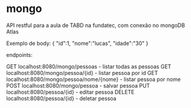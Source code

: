# mongo

API restful para a aula de TABD na fundatec, com conexão no mongoDB Atlas

Exemplo de body:
{
  "id":1,
  "nome":"lucas",
  "idade":"30"
}

endpoints:

GET localhost:8080/mongo/pessoas - listar todas as pessoas
GET localhost:8080/mongo/pessoa/{id} - listar pessoa por id
GET localhost:8080/mongo/pessoa/nome/{nome} - listar pessoa por nome
POST localhost:8080/mongo/pessoa - salvar pessoa
PUT localhost:8080/pessoa/{id} - editar pessoa
DELETE localhost:8080/pessoa/{id} - deletar pessoa
